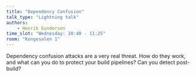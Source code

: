 ```yaml
---
title: "Dependency Confusion"
talk_type: "Lightning talk"
authors:
    - Henrik Gundersen
time_slot: "Wednesday: 10:40 - 11:25"
room: "Kongesalen 1"
---
```

Dependency confusion attacks are a very real threat. How do they work, and what can you do to protect your build pipelines? Can you detect post-build?
